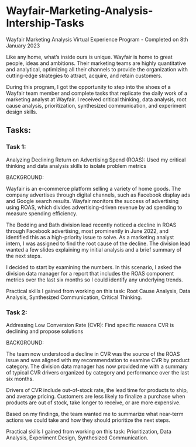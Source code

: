 # Wayfair-Marketing-Analysis-Intership-Tasks

Wayfair Marketing Analysis Virtual Experience Program - Completed on 8th January 2023

Like any home, what’s inside ours is unique. Wayfair is home to great people, ideas and ambitions. Their marketing teams are highly quantitative and analytical, optimizing all their channels to provide the organization with cutting-edge strategies to attract, acquire, and retain customers.

During this program, I got the opportunity to step into the shoes of a Wayfair team member and complete tasks that replicate the daily work of a marketing analyst at Wayfair. I received critical thinking, data analysis, root cause analysis, prioritization, synthesized communication, and experiment design skills.

## Tasks:
### Task 1: 
Analyzing Declining Return on Advertising Spend (ROAS): Used my critical thinking and data analysis skills to isolate problem metrics 

BACKGROUND:

Wayfair is an e-commerce platform selling a variety of home goods. The company advertises through digital channels, such as Facebook display ads and Google search results. Wayfair monitors the success of advertising using ROAS, which divides advertising-driven revenue by ad spending to measure spending efficiency. 

The Bedding and Bath division lead recently noticed a decline in ROAS through Facebook advertising, most prominently in June 2022, and identified this as a high-priority issue to solve. As a marketing analyst intern, I was assigned to find the root cause of the decline. The division lead wanted a few slides explaining my initial analysis and a brief summary of the next steps.

I decided to start by examining the numbers. In this scenario, I asked the division data manager for a report that includes the ROAS component metrics over the last six months so I could identify any underlying trends.

Practical skills I gained from working on this task: Root Cause Analysis, Data Analysis, Synthesized Communication, Critical Thinking.

### Task 2:
Addressing Low Conversion Rate (CVR): Find specific reasons CVR is declining and propose solutions 

BACKGROUND:

The team now understood a decline in CVR was the source of the ROAS issue and was aligned with my recommendation to examine CVR by product category. The division data manager has now provided me with a summary of typical CVR drivers organized by category and performance over the last six months.

Drivers of CVR include out-of-stock rate, the lead time for products to ship, and average pricing. Customers are less likely to finalize a purchase when products are out of stock, take longer to receive, or are more expensive.

Based on my findings, the team wanted me to summarize what near-term actions we could take and how they should prioritize the next steps.

Practical skills I gained from working on this task: Prioritization, Data Analysis, Experiment Design, Synthesized Communication.




